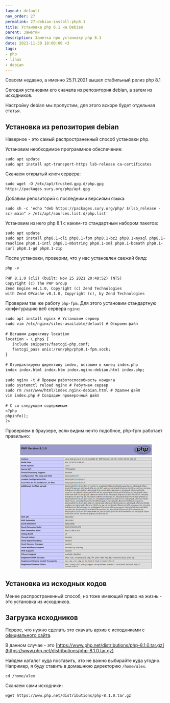 ```yaml
---
layout: default
nav_order: 27
permalink: 27-debian-install-php8.1
title: Установка php 8.1 на Debian
parent: Заметки
description: Заметка про установку php 8.1
date: 2021-11-30 18:00:00 +3
tags:
- php
- linux
- debian
---
```


Совсем недавно, а именно 25.11.2021 вышел стабильный релиз php 8.1

Сегодня установим его сначала из репозитория debian, а затем из исходников.

Настройку debian мы пропустим, для этого вскоре будет отдельная статья.

## Установка из репозитория debian

Наверное - это самый распространенный способ установки php.

Установим необходимое программное обеспечение:

```shell
sudo apt update
sudo apt install apt-transport-https lsb-release ca-certificates
```

Скачаем открытый ключ сервера:

```shell
sudo wget -O /etc/apt/trusted.gpg.d/php.gpg https://packages.sury.org/php/apt.gpg
```

Добавим репозиторий с последними версиями языка:

```shell
sudo sh -c 'echo "deb https://packages.sury.org/php/ $(lsb_release -sc) main" > /etc/apt/sources.list.d/php.list'
```

Установим из него php 8.1 с каким-то стандартным набором пакетов:

```shell
sudo apt update
sudo apt install php8.1-cli php8.1-fpm php8.1-bz2 php8.1-mysql php8.1-readline php8.1-intl php8.1-mbstring php8.1-xml php8.1-bcmath php8.1-curl php8.1-gd php8.1-zip
```

После установки, проверим, что у нас установлен свежий билд:

```shell
php -v

PHP 8.1.0 (cli) (built: Nov 25 2021 20:48:52) (NTS)
Copyright (c) The PHP Group
Zend Engine v4.1.0, Copyright (c) Zend Technologies
with Zend OPcache v8.1.0, Copyright (c), by Zend Technologies
```

Проверим так же работу `php-fpm`. Для этого установим стандартную конфигурацию веб сервера `nginx`:

```shell
sudo apt install nginx # Установим сервер
sudo vim /etc/nginx/sites-available/default # Откроем файл

# Вставим директиву location
location ~ \.php$ {
   include snippets/fastcgi-php.conf;
   fastcgi_pass unix:/run/php/php8.1-fpm.sock;
}

# Отредактируем директиву index, вставим в конец index.php
index index.html index.htm index.nginx-debian.html index.php;

sudo nginx -t # Провем работоспособность конфига
sudo systemctl reload nginx # Ребутнем сервер
sudo rm /var/www/html/index.nginx-debian.html # Удалим файл
vim index.php # Создадим проверочный файл

# С со следующем содержимым
<?php
phpinfo();
?>
```

Проверяем в браузере, если видим нечто подобное, php-fpm работает правильно:

<figure>
  <img src="/assets/images/notes/27/php8.1.png" alt="php8.1"  data-action="zoom">
</figure>

## Установка из исходных кодов

Менее распространенный способ, но тоже имеющий право на жизнь - это установка из исходников.

## Загрузка исходников

Первое, что нужно сделать это скачать архив с исходниками с [официального сайта](https://www.php.net/downloads).

В данном случае - это [https://www.php.net/distributions/php-8.1.0.tar.gz](https://www.php.net/distributions/php-8.1.0.tar.gz)

Найдем каталог куда поставить, это не важно выбирайте куда угодно. Например, я буду ставить в домашнюю
директорию `/home/alex`.

```shell
cd /home/alex
```

Скачаем сами исходники:

```shell
wget https://www.php.net/distributions/php-8.1.0.tar.gz
```